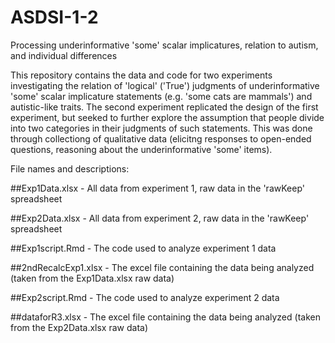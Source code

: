 # ASDSI-1-2
Processing underinformative 'some' scalar implicatures, relation to autism, and individual differences

This repository contains the data and code for two experiments investigating the relation of 'logical' ('True') judgments of underinformative 'some' scalar implicature statements (e.g. 'some cats are mammals') and autistic-like traits. The second experiment replicated the design of the first experiment, but seeked to further explore the assumption that people divide into two categories in their judgments of such statements. This was done through collectiong of qualitative data (elicitng responses to open-ended questions, reasoning about the underinformative 'some' items).

File names and descriptions:

##Exp1Data.xlsx - All data from experiment 1, raw data in the 'rawKeep' spreadsheet

##Exp2Data.xlsx - All data from experiment 2, raw data in the 'rawKeep' spreadsheet

##Exp1script.Rmd - The code used to analyze experiment 1 data

##2ndRecalcExp1.xlsx - The excel file containing the data being analyzed (taken from the Exp1Data.xlsx raw data)

##Exp2script.Rmd - The code used to analyze experiment 2 data

##dataforR3.xlsx - The excel file containing the data being analyzed (taken from the Exp2Data.xlsx raw data)
